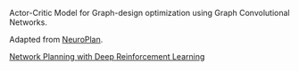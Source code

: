 Actor-Critic Model for Graph-design optimization using Graph Convolutional Networks.

Adapted from [NeuroPlan](https://github.com/netx-repo/neuroplan).

[Network Planning with Deep Reinforcement Learning](https://dl.acm.org/doi/pdf/10.1145/3452296.3472902)
